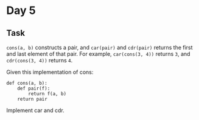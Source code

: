 # Day 5
## Task
```cons(a, b)``` constructs a pair, and ```car(pair)``` and ```cdr(pair)``` returns the first and last element of that pair. For example, ```car(cons(3, 4))``` returns ```3```, and ```cdr(cons(3, 4))``` returns ```4```.

Given this implementation of cons:

```
def cons(a, b):
    def pair(f):
        return f(a, b)
    return pair
```

Implement car and cdr.